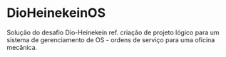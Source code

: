 # DioHeinekeinOS
Solução do desafio Dio-Heinekein ref. criação de projeto lógico para um sistema de gerenciamento de OS - ordens de serviço para uma oficina mecânica.
